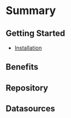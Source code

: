# Summary

## Getting Started

* [Installation](getting-started/installation)    

## Benefits

## Repository

## Datasources
